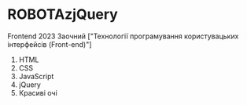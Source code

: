 # ROBOTAzjQuery
Frontend 2023 Заочний ["Технології програмування користувацьких інтерфейсів (Front-end)"] 
1. HTML
2. CSS
3. JavaScript
4. jQuery
5. Красиві очі
